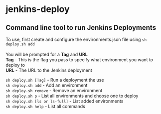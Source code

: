 # jenkins-deploy

## Command line tool to run Jenkins Deployments

To use, first create and configure the environments.json file using 
`sh deploy.sh add` \
\
You will be prompted for a **Tag** and **URL** \
**Tag** - This is the flag you pass to specify what environment you want to deploy to \
**URL** - The URL to the Jenkins deployment

`sh deploy.sh [Tag]` - Run a deployment the use \
`sh deploy.sh add` - Add an environment \
`sh deploy.sh remove` - Remove an environment \
`sh deploy.sh p` - List all environments and choose one to deploy \
`sh deploy.sh [ls or ls-full]` - List added environments \
`sh deploy.sh help` - List all commands
